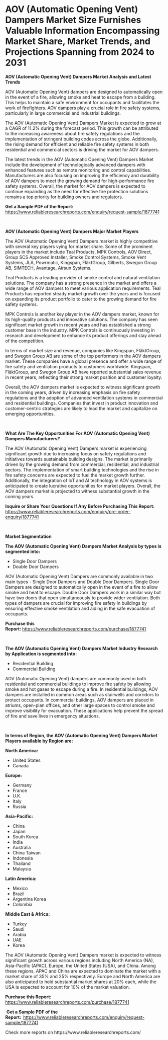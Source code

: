 <p><h1>AOV (Automatic Opening Vent) Dampers Market Size Furnishes Valuable Information Encompassing Market Share, Market Trends, and Projections Spanning from 2024 to 2031</h1></p><p><strong>AOV (Automatic Opening Vent) Dampers Market Analysis and Latest Trends</strong></p>
<p><p>AOV (Automatic Opening Vent) dampers are designed to automatically open in the event of a fire, allowing smoke and heat to escape from a building. This helps to maintain a safe environment for occupants and facilitates the work of firefighters. AOV dampers play a crucial role in fire safety systems, particularly in large commercial and industrial buildings.</p><p>The AOV (Automatic Opening Vent) Dampers Market is expected to grow at a CAGR of 11.2% during the forecast period. This growth can be attributed to the increasing awareness about fire safety regulations and the implementation of stringent building codes across the globe. Additionally, the rising demand for efficient and reliable fire safety systems in both residential and commercial sectors is driving the market for AOV dampers.</p><p>The latest trends in the AOV (Automatic Opening Vent) Dampers Market include the development of technologically advanced dampers with enhanced features such as remote monitoring and control capabilities. Manufacturers are also focusing on improving the efficiency and durability of AOV dampers to meet the growing demand for high-performance fire safety systems. Overall, the market for AOV dampers is expected to continue expanding as the need for effective fire protection solutions remains a top priority for building owners and regulators.</p></p>
<p><strong>Get a Sample PDF of the Report:&nbsp;</strong> <a href="https://www.reliableresearchreports.com/enquiry/request-sample/1877741">https://www.reliableresearchreports.com/enquiry/request-sample/1877741</a></p>
<p>&nbsp;</p>
<p><strong>AOV (Automatic Opening Vent) Dampers Major Market Players</strong></p>
<p><p>The AOV (Automatic Opening Vent) Dampers market is highly competitive with several key players vying for market share. Some of the prominent players in the market include Teal Products, MPK Controls, AOV Direct, Group SCS Approved Installer, Smoke Control Systems, Smoke Vent Systems, JLA, Powrmatic, Kingspan, FläktGroup, Gilberts, Swegon Group AB, SIMTECH, Avantage, Airsun Systems.</p><p>Teal Products is a leading provider of smoke control and natural ventilation solutions. The company has a strong presence in the market and offers a wide range of AOV dampers to meet various application requirements. Teal Products has reported steady market growth over the years and is focused on expanding its product portfolio to cater to the growing demand for fire safety systems.</p><p>MPK Controls is another key player in the AOV dampers market, known for its high-quality products and innovative solutions. The company has seen significant market growth in recent years and has established a strong customer base in the industry. MPK Controls is continuously investing in research and development to enhance its product offerings and stay ahead of the competition.</p><p>In terms of market size and revenue, companies like Kingspan, FläktGroup, and Swegon Group AB are some of the top performers in the AOV dampers market. These companies have a global presence and offer a wide range of fire safety and ventilation products to customers worldwide. Kingspan, FläktGroup, and Swegon Group AB have reported substantial sales revenue in recent years, reflecting their strong market position and customer loyalty.</p><p>Overall, the AOV dampers market is expected to witness significant growth in the coming years, driven by increasing emphasis on fire safety regulations and the adoption of advanced ventilation systems in commercial and residential buildings. Companies that invest in product innovation and customer-centric strategies are likely to lead the market and capitalize on emerging opportunities.</p></p>
<p>&nbsp;</p>
<p><strong>What Are The Key Opportunities For AOV (Automatic Opening Vent) Dampers Manufacturers?</strong></p>
<p><p>The AOV (Automatic Opening Vent) Dampers market is experiencing significant growth due to increasing focus on safety regulations and initiatives towards sustainable building designs. The market is primarily driven by the growing demand from commercial, residential, and industrial sectors. The implementation of smart building technologies and the rise in fire safety concerns are expected to fuel the market growth further. Additionally, the integration of IoT and AI technology in AOV systems is anticipated to create lucrative opportunities for market players. Overall, the AOV dampers market is projected to witness substantial growth in the coming years.</p></p>
<p><strong>Inquire or Share Your Questions If Any Before Purchasing This Report:</strong> <a href="https://www.reliableresearchreports.com/enquiry/pre-order-enquiry/1877741">https://www.reliableresearchreports.com/enquiry/pre-order-enquiry/1877741</a></p>
<p>&nbsp;</p>
<p><strong>Market Segmentation</strong></p>
<p><strong>The AOV (Automatic Opening Vent) Dampers Market Analysis by types is segmented into:</strong></p>
<p><ul><li>Single Door Dampers</li><li>Double Door Dampers</li></ul></p>
<p><p>AOV (Automatic Opening Vent) Dampers are commonly available in two main types - Single Door Dampers and Double Door Dampers. Single Door Dampers are designed to automatically open in the event of a fire to allow smoke and heat to escape. Double Door Dampers work in a similar way but have two doors that open simultaneously to provide wider ventilation. Both types of dampers are crucial for improving fire safety in buildings by ensuring effective smoke ventilation and aiding in the safe evacuation of occupants.</p></p>
<p><strong>Purchase this Report:&nbsp;</strong><a href="https://www.reliableresearchreports.com/purchase/1877741">https://www.reliableresearchreports.com/purchase/1877741</a></p>
<p>&nbsp;</p>
<p><strong>The AOV (Automatic Opening Vent) Dampers Market Industry Research by Application is segmented into:</strong></p>
<p><ul><li>Residential Building</li><li>Commercial Building</li></ul></p>
<p><p>AOV (Automatic Opening Vent) dampers are commonly used in both residential and commercial buildings to improve fire safety by allowing smoke and hot gases to escape during a fire. In residential buildings, AOV dampers are installed in common areas such as stairwells and corridors to protect occupants. In commercial buildings, AOV dampers are placed in atriums, open-plan offices, and other large spaces to control smoke and improve visibility for evacuation. These applications help prevent the spread of fire and save lives in emergency situations.</p></p>
<p>&nbsp;</p>
<p><strong>In terms of Region, the AOV (Automatic Opening Vent) Dampers Market Players available by Region are:</strong></p>
<p>
    <p> <strong> North America: </strong>
        <ul>
            <li>United States</li>
            <li>Canada</li>
        </ul>
        </p> 
    <p> <strong> Europe: </strong>
        <ul>
            <li>Germany</li>
            <li>France</li>
            <li>U.K.</li>
            <li>Italy</li>
            <li>Russia</li>
        </ul>
        </p> 
    <p> <strong> Asia-Pacific: </strong>
        <ul>
            <li>China</li>
            <li>Japan</li>
            <li>South Korea</li>
            <li>India</li>
            <li>Australia</li>
            <li>China Taiwan</li>
            <li>Indonesia</li>
            <li>Thailand</li>
            <li>Malaysia</li>
        </ul>
        </p> 
    <p> <strong> Latin America: </strong>
        <ul>
            <li>Mexico</li>
            <li>Brazil</li>
            <li>Argentina Korea</li>
            <li>Colombia</li>
        </ul>
        </p> 
    <p> <strong> Middle East & Africa: </strong>
        <ul>
            <li>Turkey</li>
            <li>Saudi</li>
            <li>Arabia</li>
            <li>UAE</li>
            <li>Korea</li>
        </ul>
    </p>
    </p>
<p><p>The AOV (Automatic Opening Vent) Dampers market is expected to witness significant growth across various regions including North America (NA), Asia-Pacific (APAC), Europe, the United States (USA), and China. Among these regions, APAC and China are expected to dominate the market with a market share of 35% and 25% respectively. Europe and North America are also anticipated to hold substantial market shares at 20% each, while the USA is expected to account for 10% of the market valuation.</p></p>
<p><strong>Purchase this Report: </strong><a href="https://www.reliableresearchreports.com/purchase/1877741">https://www.reliableresearchreports.com/purchase/1877741</a></p>
<p>&nbsp;<strong>Get a Sample PDF of the Report:&nbsp;&nbsp;</strong><a href="https://www.reliableresearchreports.com/enquiry/request-sample/1877741">https://www.reliableresearchreports.com/enquiry/request-sample/1877741</a></p>
<p><strong></strong></p>
<p>Check more reports on https://www.reliableresearchreports.com/</p>